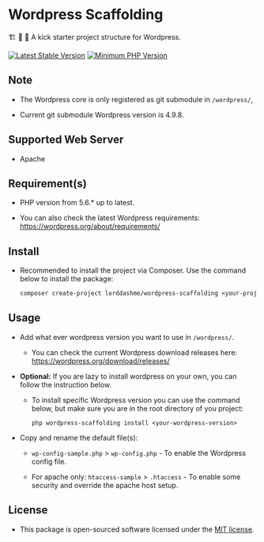 # Wordpress Scaffolding

:building_construction: :construction: :construction_worker: A kick starter project structure for Wordpress.

[![Latest Stable Version](https://img.shields.io/packagist/v/LordDashMe/wordpress-scaffolding.svg?style=flat-square)](https://packagist.org/packages/LordDashMe/wordpress-scaffolding) [![Minimum PHP Version](https://img.shields.io/badge/php-%3E%3D%205.6-8892BF.svg?style=flat-square)](https://php.net/)

## Note

- The Wordpress core is only registered as git submodule in ```/wordpress/```, 

- Current git submodule Wordpress version is 4.9.8.

## Supported Web Server

- Apache

## Requirement(s)

- PHP version from 5.6.* up to latest.

- You can also check the latest Wordpress requirements: <https://wordpress.org/about/requirements/>

## Install

- Recommended to install the project via Composer. Use the command below to install the package:

  ```txt
  composer create-project lorddashme/wordpress-scaffolding <your-project-name>
  ```

## Usage

- Add what ever wordpress version you want to use in ```/wordpress/```.

  - You can check the current Wordpress download releases here: https://wordpress.org/download/releases/
  
- <b>Optional:</b> If you are lazy to install wordpress on your own, you can follow the instruction below. 
  
  - To install specific Wordpress version you can use the command below, but make sure you are in the root directory of you project:

    ```text
    php wordpress-scaffolding install <your-wordpress-version>
    ```

- Copy and rename the default file(s):

  - ```wp-config-sample.php``` > ```wp-config.php``` - To enable the Wordpress config file.

  - For apache only: ```htaccess-sample``` > ```.htaccess``` - To enable some security and override the apache host setup.

## License

- This package is open-sourced software licensed under the [MIT license](https://opensource.org/licenses/MIT).
